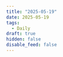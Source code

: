 ```yaml
---
title: "2025-05-19"
date: 2025-05-19
tags:
  - Daily
draft: true
hidden: false
disable_feed: false
---
```


